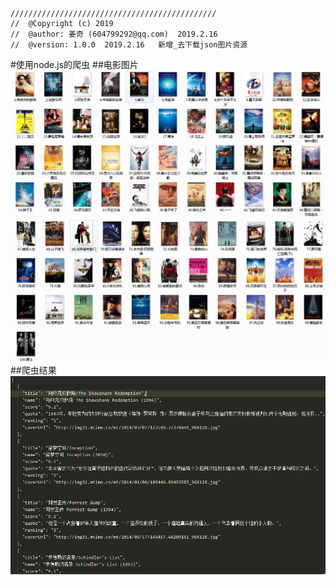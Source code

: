 ```
//////////////////////////////////////////////
//	@Copyright (c) 2019
//	@author: 姜奇 (604799292@qq.com)  2019.2.16
//	@version: 1.0.0  2019.2.16   新增_去下载json图片资源
```

#使用node.js的爬虫
##电影图片
![](电影图片.png)
![](电影图片2.png)
##爬虫结果
![](爬虫结果.png)
